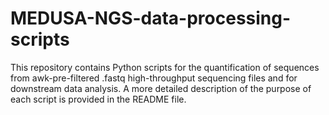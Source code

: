 # MEDUSA-NGS-data-processing-scripts
This repository contains Python scripts for the quantification of sequences from awk-pre-filtered .fastq high-throughput sequencing files and for downstream data analysis. A more detailed description of the purpose of each script is provided in the README file.
